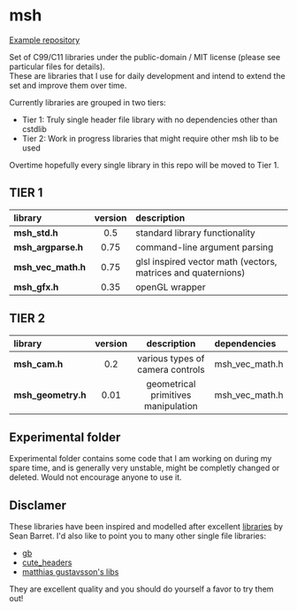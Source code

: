 # msh

[Example repository](https://github.com/mhalber/msh_examples)

Set of C99/C11 libraries under the public-domain / MIT license (please see particular files for details).  
These are libraries that I use for daily development and intend to extend the set and improve them over time.

Currently libraries are grouped in two tiers:
- Tier 1: Truly single header file library with no dependencies other than cstdlib
- Tier 2: Work in progress libraries that might require other msh lib to be used

Overtime hopefully every single library in this repo will be moved to Tier 1.


## TIER 1
library                  |  version   | description  
:------------------------|:----------:|:---------------------------------------------
**msh_std.h**            |    0.5     | standard library functionality
**msh_argparse.h**       |    0.75    | command-line argument parsing
**msh_vec_math.h**       |    0.75    | glsl inspired vector math (vectors, matrices and quaternions)
**msh_gfx.h**            |    0.35    | openGL wrapper

## TIER 2
library                  |  version   | description                         | dependencies
:------------------------|:----------:|:-----------------------------------:|:-------
**msh_cam.h**            |    0.2     | various types of camera controls    | msh_vec_math.h
**msh_geometry.h**       |    0.01    | geometrical primitives manipulation | msh_vec_math.h



## Experimental folder
Experimental folder contains some code that I am working on during my spare time, and is
generally very unstable, might be completly changed or deleted. Would not encourage anyone to use it.

## Disclamer

These libraries have been inspired and modelled after excellent
[libraries](https://github.com/nothings/stb) by Sean Barret. I'd also like to point you
to many other single file libraries:
- [gb](https://github.com/gingerBill/gb)
- [cute_headers](https://github.com/RandyGaul/cute_headers)
- [matthias gustavsson's libs](https://github.com/mattiasgustavsson/libs)

They are excellent quality and you should do yourself a favor to try them out!
